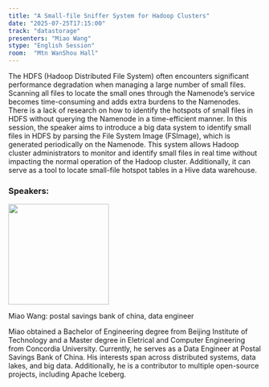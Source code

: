 ```yaml
---
title: "A Small-file Sniffer System for Hadoop Clusters"
date: "2025-07-25T17:15:00"
track: "datastorage"
presenters: "Miao Wang"
stype: "English Session"
room:  "Mtn WanShou Hall"
---
```


The HDFS (Hadoop Distributed File System) often encounters significant performance degradation when managing a large number of small files. Scanning all files to locate the small ones through the Namenode’s service becomes time-consuming and adds extra burdens to the Namenodes. There is a lack of research on how to identify the hotspots of small files in HDFS without querying the Namenode in a time-efficient manner. In this session, the speaker aims to introduce a big data system to identify small files in HDFS by parsing the File System Image (FSImage), which is generated periodically on the Namenode. This system allows Hadoop cluster administrators to monitor and identify small files in real time without impacting the normal operation of the Hadoop cluster. Additionally, it can serve as a tool to locate small-file hotspot tables in a Hive data warehouse.

### Speakers:


<img src="https://sessionize.com/image/aee1-400o400o1-JZ2CnJbAPD5PN5NLnF28Yk.jpg" width="200" /><br/>

Miao Wang: postal savings bank of china, data engineer

Miao obtained a Bachelor of Engineering degree from Beijing Institute of Technology and a Master degree in Eletrical and Computer Engineering from Concordia University. Currently, he serves as a Data Engineer at Postal Savings Bank of China. His interests span across distributed systems, data lakes, and big data. Additionally, he is a contributor to multiple open-source projects, including Apache Iceberg.